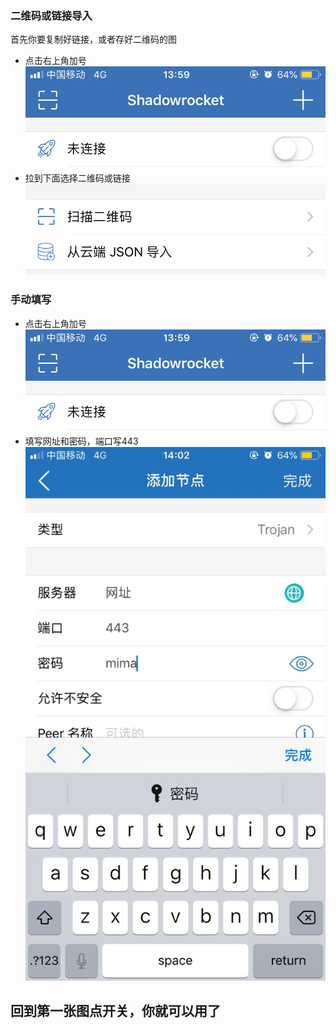 ### 二维码或链接导入
首先你要复制好链接，或者存好二维码的图
- 点击右上角加号  
![avatar](../res/iOS-top.PNG)  
- 拉到下面选择二维码或链接  
![avatar](../res/iOS-bottom.PNG)  
  
### 手动填写  
- 点击右上角加号  
![avatar](../res/iOS-top.PNG)  
- 填写网址和密码，端口写443  
![avatar](../res/iOS-manual.JPG)  

## 回到第一张图点开关，你就可以用了
